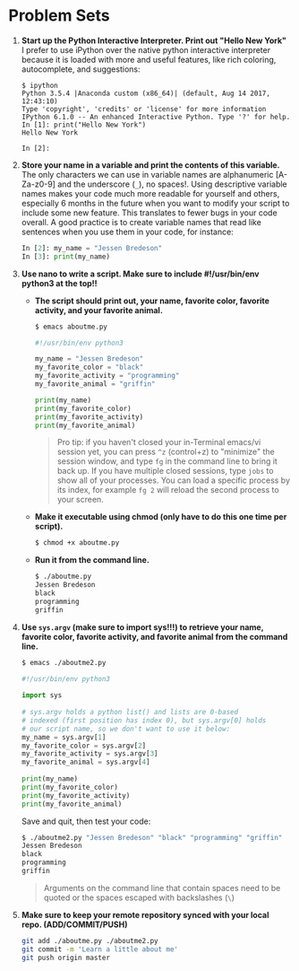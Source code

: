 Problem Sets
============
1. **Start up the Python Interactive Interpreter. Print out "Hello New York"**
    I prefer to use iPython over the native python interactive interpreter because it is loaded with more and useful features, like rich coloring, autocomplete, and suggestions:
    ```
    $ ipython
    Python 3.5.4 |Anaconda custom (x86_64)| (default, Aug 14 2017, 12:43:10) 
    Type 'copyright', 'credits' or 'license' for more information
    IPython 6.1.0 -- An enhanced Interactive Python. Type '?' for help.
    In [1]: print("Hello New York")
    Hello New York

    In [2]:
    ```
2. **Store your name in a variable and print the contents of this variable.**
    The only characters we can use in variable names are alphanumeric [A-Za-z0-9] and the underscore (`_`), no spaces!. Using descriptive variable names makes your code much more readable for yourself and others, especially 6 months in the future when you want to modify your script to include some new feature. This translates to fewer bugs in your code overall. A good practice is to create variable names that read like sentences when you use them in your code, for instance:
    ```python
    In [2]: my_name = "Jessen Bredeson"
    In [3]: print(my_name)
    ```

3. **Use nano to write a script. Make sure to include #!/usr/bin/env python3 at the top!!**
    * **The script should print out, your name, favorite color, favorite activity, and your favorite animal.**
        ```sh
        $ emacs aboutme.py
        ```
        ```python
        #!/usr/bin/env python3
        
        my_name = "Jessen Bredeson"
        my_favorite_color = "black"
        my_favorite_activity = "programming"
        my_favorite_animal = "griffin"
        
        print(my_name)
        print(my_favorite_color)
        print(my_favorite_activity)
        print(my_favorite_animal)
        ```
        > Pro tip: if you haven't closed your in-Terminal emacs/vi session yet, you can press `^z` (control+z) to "minimize" the session window, and type `fg` in the command line to bring it back up. If you have multiple closed sessions, type `jobs` to show all of your processes. You can load a specific process by its index, for example `fg 2` will reload the second process to your screen.
        
    * **Make it executable using chmod (only have to do this one time per script).**
            
        ```sh
        $ chmod +x aboutme.py
        ```
        
    * **Run it from the command line.**
        ```sh
        $ ./aboutme.py
        Jessen Bredeson
        black
        programming
        griffin
        ```
4. **Use `sys.argv` (make sure to import sys!!!) to retrieve your name, favorite color, favorite activity, and favorite animal from the command line.**
    ```sh
    $ emacs ./aboutme2.py
    ```
    ```python
    #!/usr/bin/env python3
        
    import sys
        
    # sys.argv holds a python list() and lists are 0-based 
    # indexed (first position has index 0), but sys.argv[0] holds
    # our script name, so we don't want to use it below:
    my_name = sys.argv[1]
    my_favorite_color = sys.argv[2]
    my_favorite_activity = sys.argv[3]
    my_favorite_animal = sys.argv[4]
        
    print(my_name)
    print(my_favorite_color)
    print(my_favorite_activity)
    print(my_favorite_animal)
    ```
    Save and quit, then test your code:
    ```sh
    $ ./aboutme2.py "Jessen Bredeson" "black" "programming" "griffin"
    Jessen Bredeson
    black
    programming
    griffin
    ```
    >Arguments on the command line that contain spaces need to be quoted or the spaces escaped with backslashes (`\`)
5. **Make sure to keep your remote repository synced with your local repo. (ADD/COMMIT/PUSH)**
    ```sh
    git add ./aboutme.py ./aboutme2.py
    git commit -m 'Learn a little about me'
    git push origin master
    ```
        
        